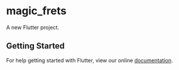 # magic_frets

A new Flutter project.

## Getting Started

For help getting started with Flutter, view our online
[documentation](https://flutter.io/).
